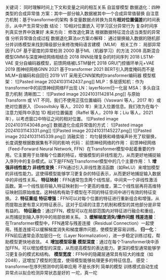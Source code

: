 关键词：
	同时理解时间上下文和变量之间的相互关系
	自监督模型
	数据退化：四种类型的合成异常值
		方案：其中一部分输入数据被其中一个合成异常值替换
	自注意力机制：基于transformer的架构
	多变量数据点转换为具有**相对位置偏差**的时间表示，从中产生异常分数
结论：
	1D相对位置嵌入
	可学习区分异常行为
	复杂时间序列真实世界中效果好
	未来方向：
		修改退化算法
		根据数据特征混合适当类型的异常值
		分析异常值合成过程
数据退化算法or方案の解释：
	通过替换输入数据的随机部分并训练模型来找到降级部分来修改掩码语言建模（MLM）
相关工作：
	局部异常因子LOF 基于密度的异常检测 2000
	基于ML（机器学习）的方法 2008
	高斯混合模型GMM与深度神经网络相结合 2018
	RNN处理复杂的时间序列 2018
	LSTM-VAE 变分自编码器模型，前馈网络被LSTM替代 2018
	GRU门控循环单元+VAE 2019
	图神经网络GNN 2021
	基于transformer 2021
	 BERT引入跨度掩码而不是MLM+自编码和自回归 2019 
	VIT 采用无CNN架构的transformer编码器
模型框架：
![[Pasted image 20241031142437.png]]
MLP：多层感知机：作为transformer中的前馈神经网络FF出现
LN：layerNorm归一化层
MSA：多头自注意力机制
清晰图二：
![[Pasted image 20241031142814.png]]
与原始 Transform 或 ViT 不同，我们不使用正弦位置编码（Vaswani 等人，2017 年）或绝对位置嵌入（Dosovitskiy 等人，2020 年）来注入位置信息。我们改为在每个注意力矩阵中添加 1D 相对位置偏差（Raffel 等人，2019 年；Liu 等人，2021 年），以考虑窗口中特征之间的相对位置。
![[Pasted image 20241031143048.png]]
数据退化合成异常值的方式：
![[Pasted image 20241031143331.png]]
![[Pasted image 20241031145227.png]]
![[Pasted image 20241031145339.png]]
消融实验：
	均匀替换和峰值噪声补充了软替换，长度调整根据数据集有不同的影响
代码：
前馈神经网络的作用：
	前馈神经网络（Feed-Forward Neural Network, FFN）在Transformer模型中起着重要的作用。它主要用于处理每个位置的特征，增强模型的非线性能力，从而更好地捕捉输入序列中的复杂模式。以下是FFN在Transformer模型中的几个主要作用：
	1. **增强非线性能力**
	**非线性变换**：FFN通过引入非线性激活函数（如ReLU）来增加模型的非线性能力。这使得模型能够学习更复杂的特征表示，从而更好地捕捉输入数据中的非线性关系。
	**特征映射**：FFN通常包含两个线性层，中间夹一个非线性激活函数。第一个线性层将输入特征映射到一个更高的维度，第二个线性层再将高维特征映射回原始维度。这种结构有助于模型在不同的特征空间中进行有效的特征变换。
	2. **特征重组**
	**特征增强**：FFN可以对每个位置的特征进行重新组合和增强，从而提取出更有意义的特征表示。这对于后续的注意力机制和模型的其他部分是非常有益的。
	**特征融合**：通过FFN，模型可以在局部范围内对特征进行融合和重组，从而捕捉到输入序列中的局部依赖关系。
	3. **缓解梯度消失/爆炸问题**
	**残差连接**：在Transformer模型中，FFN通常与残差连接（Residual Connection）一起使用。残差连接可以缓解梯度消失和梯度爆炸问题，使模型更容易训练。
	**归一化**：FFN前后通常会添加层归一化（Layer Normalization），进一步稳定训练过程，帮助模型更快地收敛。
	4. **增加模型容量**
	**模型深度**：通过在每个Transformer块中添加FFN，可以增加模型的深度，从而提高模型的表达能力。更深的模型通常能够学习更复杂的模式和结构。
	**模型宽度**：FFN中的隐藏层通常具有较大的维度（如2048），这增加了模型的宽度，使得模型能够处理更多的特征信息。
感受：
	transformer在序列预测中的简单应用
	不是长序列
	简单的模型
	训练模式自动生成异常点以拟合检测异常状态是好的
	一坨，真一坨